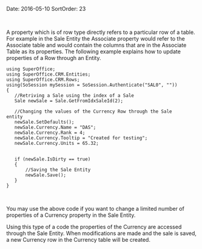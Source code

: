 Date: 2016-05-10
SortOrder: 23

 

A property which is of row type directly refers to a particular row of a table. For example in the Sale Entity the Associate property would refer to the Associate table and would contain the columns that are in the Associate Table as its properties. The following example explains how to update properties of a Row through an Entity.

```
using SuperOffice;
using SuperOffice.CRM.Entities;
using SuperOffice.CRM.Rows;
using(SoSession mySession = SoSession.Authenticate("SAL0", ""))
{
   //Retriving a Sale using the index of a Sale
   Sale newSale = Sale.GetFromIdxSaleId(2);
 
   //Changing the values of the Currency Row through the Sale
entity
   newSale.SetDefaults();
   newSale.Currency.Name = "DAS";
   newSale.Currency.Rank = 4;
   newSale.Currency.Tooltip = "Created for testing";
   newSale.Currency.Units = 65.32;
 
 
   if (newSale.IsDirty == true)
   {
       //Saving the Sale Entity
       newSale.Save();
   }
}
```

 

You may use the above code if you want to change a limited number of properties of a Currency property in the Sale Entity.

Using this type of a code the properties of the Currency are accessed through the Sale Entity. When modifications are made and the sale is saved, a new Currency row in the Currency table will be created.
